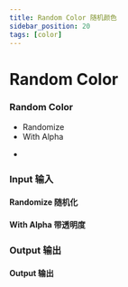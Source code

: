 ```yaml
---
title: Random Color 随机颜色
sidebar_position: 20
tags: [color]
---
```


# Random Color

<div className="patch-container">
    <div className="patch processor">
        <h3>Random Color</h3>
        <ul className="inputs">
            <li>Randomize<span className="patch-pulse-preview"><span className="dot"></span></span></li>
            <li>With Alpha<span className="patch-pulse-preview"><span className="dot"></span></span></li>
        </ul>
        <ul className="outputs">
            <li><span className="patch-color-preview status" ></span></li>
        </ul>
    </div>
</div>


<div className="port-descriptions">
<div className="inputs">

### Input 输入

#### Randomize 随机化

#### With Alpha 带透明度

</div>
<div className="outputs">

### Output 输出

#### Output 输出


</div>
</div>